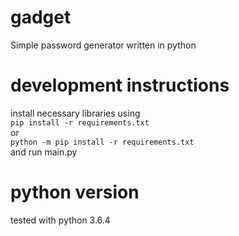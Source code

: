 # gadget
Simple password generator written in python
# development instructions
install necessary libraries using  <br /> 
``pip install -r requirements.txt`` 
 <br />  or<br /> 
``python -m pip install -r requirements.txt``  <br />
and run main.py <br /> 

# python version
tested with python 3.6.4